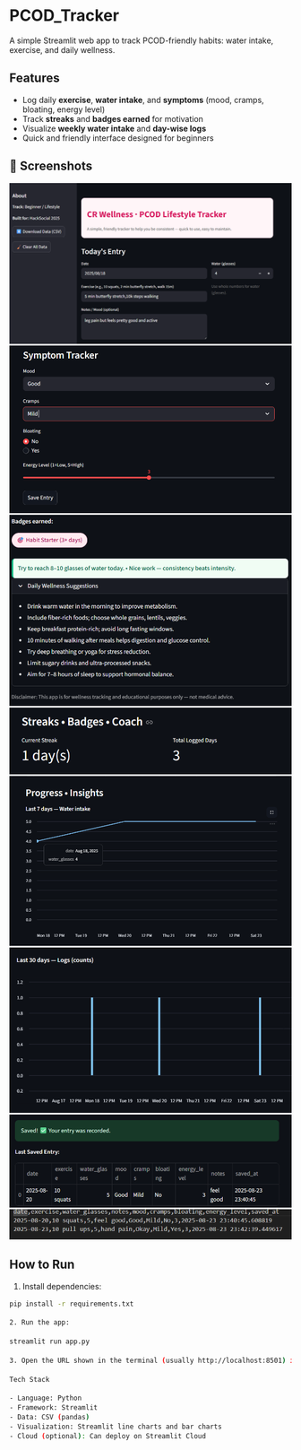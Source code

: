 # PCOD_Tracker

A simple Streamlit web app to track PCOD-friendly habits: water intake, exercise, and daily wellness.

## Features

- Log daily **exercise**, **water intake**, and **symptoms** (mood, cramps, bloating, energy level)
- Track **streaks** and **badges earned** for motivation
- Visualize **weekly water intake** and **day-wise logs**
- Quick and friendly interface designed for beginners

## 📸 Screenshots

![Dashboard](images/dashboard.png "Main Dashboard showing daily entries")
![Symptom Tracker](images/Symptomstracker.png "Daily symptom tracker form")
![Badges Earned](images/badges.png "Achievements and badges earned")
![Streaks](images/streaks.png "Current streaks and total logged days")
![Water Intake](images/progress_water_intake.png "Last 7 days water intake chart")
![Day Logs](images/Day_logs_count.png "Day-wise log counts for the last 30 days")
![Saved Entry](images/saved_last_entry.png "Example of a saved entry with notes and mood")
![Saved Data](images/csv_data.png "Example of saved data in CSV")

## How to Run

1. Install dependencies:

```bash
pip install -r requirements.txt

2. Run the app:

streamlit run app.py

3. Open the URL shown in the terminal (usually http://localhost:8501) in your browser.

Tech Stack

- Language: Python
- Framework: Streamlit
- Data: CSV (pandas)
- Visualization: Streamlit line charts and bar charts
- Cloud (optional): Can deploy on Streamlit Cloud


